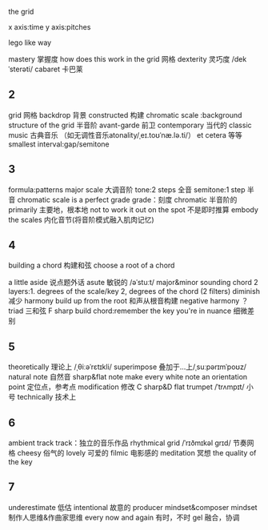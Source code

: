 
the grid

x axis:time
y axis:pitches

lego like way 

mastery 掌握度
how does this work in the grid 网格
dexterity 灵巧度 /dekˈsterəti/
cabaret 卡巴莱

## 2
grid 网格
backdrop 背景
constructed 构建
chromatic scale :background structure of the grid 半音阶
avant-garde 前卫 contemporary 当代的 classic music 古典音乐
（如无调性音乐atonality/ˌeɪ.toʊˈnæ.lə.ti/）
et cetera 等等
smallest interval:gap/semitone

## 3
formula:patterns
major scale 大调音阶
tone:2 steps 全音
semitone:1 step 半音
chromatic scale is a perfect grade grade：刻度   chromatic 半音阶的
primarily 主要地，根本地
not to work it out on the spot 不是即时推算
embody the scales 内化音节(将音阶模式融入肌肉记忆)

## 4

building a chord 构建和弦
choose a root of a chord 

a little aside 说点题外话
asute 敏锐的 /əˈstuːt/
major&minor sounding chord 
 2 layers:1. degrees of the scale/key
 2, degrees of the chord
  (2 filters)
diminish 减少
harmony build up from the root 和声从根音构建
negative harmony ？
triad 三和弦
F sharp
build chord:remember the key you're in
nuance 细微差别

## 5
theoretically 理论上  /ˌθiːəˈrɛtɪkli/
superimpose 叠加于...上/ˌsuːpərɪmˈpoʊz/
natural note 自然音
sharp&flat note
make every white note  an orientation point 定位点，参考点
modification 修改
C sharp&D flat
trumpet   /ˈtrʌmpɪt/  小号
technically 技术上


## 6
ambient track track：独立的音乐作品
rhythmical grid   /ˈrɪðmɪkəl ɡrɪd/  节奏网格
cheesy 俗气的
lovely 可爱的
filmic 电影感的
meditation 冥想
the quality of the key

## 7
underestimate 低估
intentional 故意的
producer mindset&composer mindset 制作人思维&作曲家思维
every now and again 有时，不时
gel 融合，协调
